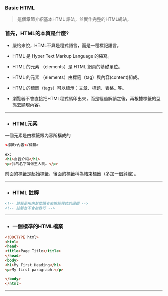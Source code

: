 ### Basic HTML

> 這個章節介紹基本HTML 語法，並實作完整的HTML網站。

### 首先，HTML的本質是什麼?

* 嚴格來說，HTML不算是程式語言，而是一種標記語言。

* HTML 是 Hyper Text Markup Language 的縮寫。

* HTML 的元素 （elements）是 HTML 網頁的基礎單位。

* HTML 的元素 （elements）由標籤（tag）與內容\(content\)組成。

* HTML 的標籤（tags）可以標示：文章、標題、表格...等。

* 瀏覽器不會直接把HTML程式碼印出來，而是經過解讀之後，再根據標籤的型態去顯現內容。

---

* ### HTML元素

一個元素是由標籤跟內容所構成的

```html
<標籤>內容</標籤>

ex:
<h1>自我介紹</h1>
<p>我的名字叫做王大明。</p>
```

前面的標籤是起始標籤，後面的標籤稱為結束標籤（多加一個斜線）。

---

* ### HTML 註解

```html
<!-- 註解是用來幫助讀者來瞭解程式的邏輯 -->
<!-- 註解並不會被執行 -->
```

---

* ### 一個標準的HTML檔案

```html
<!DOCTYPE html>
<html>
<head>
<title>Page Title</title>
</head>
<body>
<h1>My First Heading</h1>
<p>My first paragraph.</p>

</body>
</html>
```

---



